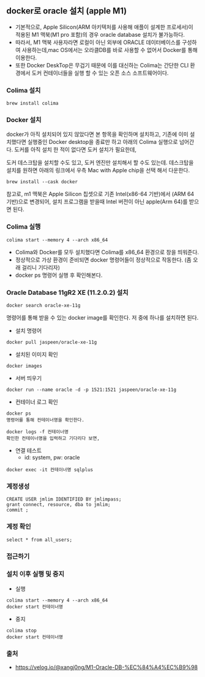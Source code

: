 ## docker로 oracle 설치 (apple M1)

- 기본적으로, Apple Silicon(ARM 아키텍처를 사용해 애플이 설계한 프로세서)이 적용된 M1 맥북(M1 pro 포함)의 경우 oracle database 설치가 불가능하다.
- 따라서, M1 맥북 사용자라면 로컬이 아닌 외부에 ORACLE 데이터베이스를 구성하여 사용하는데,mac OS에서는 오라클DB를 바로 사용할 수 없어서 Docker를 통해 이용한다.
- 또한 Docker DeskTop은 무겁기 때문에 이를 대신하는 Colima는 간단한 CLI 환경에서 도커 컨테이너들을 실행 할 수 있는 오픈 소스 소프트웨어이다.


### Colima 설치
~~~
brew install colima
~~~

### Docker 설치
docker가 아직 설치되어 있지 않았다면 본 항목을 확인하며 설치하고, 기존에 이미 설치했다면 실행중인 Docker desktop을 종료만 하고 아래의 Colima 실행으로 넘어간다.
도커를 아직 설치 한 적이 없다면 도커 설치가 필요한데,

도커 데스크탑을 설치할 수도 있고, 도커 엔진만 설치해서 할 수도 있는데.
데스크탑을 설치를 원하면 아래의 링크에서 우측 Mac with Apple chip을 선택 해서 다운한다.

~~~
brew install --cask docker
~~~

참고로, m1 맥북은 Apple Silicon 칩셋으로
기존 Intel(x86-64 기반)에서 (ARM 64 기반)으로 변경되어,
설치 프로그램을 받을때 Intel 버전이 아닌 apple(Arm 64)를 받으면 된다.

### Colima 실행
~~~
colima start --memory 4 --arch x86_64
~~~
- Colima와 Docker를 모두 설치했다면 Colima를 x86_64 환경으로 창을 띄워준다.
- 정상적으로 가상 환경이 준비되면 docker 명령어들이 정상적으로 작동한다. (좀 오래 걸리니 기다리자)
- docker ps 명령어 실행 후 확인해본다.

### Oracle Database 11gR2 XE (11.2.0.2) 설치
~~~
docker search oracle-xe-11g
~~~
명령어를 통해 받을 수 있는 docker image를 확인한다.
저 중에 하나를 설치하면 된다.
- 설치 명령어
~~~
docker pull jaspeen/oracle-xe-11g
~~~

- 설치된 이미지 확인
~~~
docker images
~~~
- 서버 띄우기
~~~
docker run --name oracle -d -p 1521:1521 jaspeen/oracle-xe-11g
~~~

- 컨테이너 로그 확인
~~~
docker ps
명령어를 통해 컨테이너명을 확인한다.

docker logs -f 컨테이너명
확인한 컨테이너명을 입력하고 기다리다 보면,
~~~
- 연결 테스트
  - id: system, pw: oracle
~~~
docker exec -it 컨테이너명 sqlplus
~~~

### 계정생성
~~~
CREATE USER jmlim IDENTIFIED BY jmlimpass;
grant connect, resource, dba to jmlim;
commit ;
~~~

### 계정 확인
~~~
select * from all_users;
~~~

### 접근하기

### 설치 이후 실행 및 중지
- 실행
~~~
colima start --memory 4 --arch x86_64
docker start 컨테이너명
~~~

- 중지
~~~
colima stop
docker start 컨테이너명
~~~

### 출처
 - https://velog.io/@xangj0ng/M1-Oracle-DB-%EC%84%A4%EC%B9%98